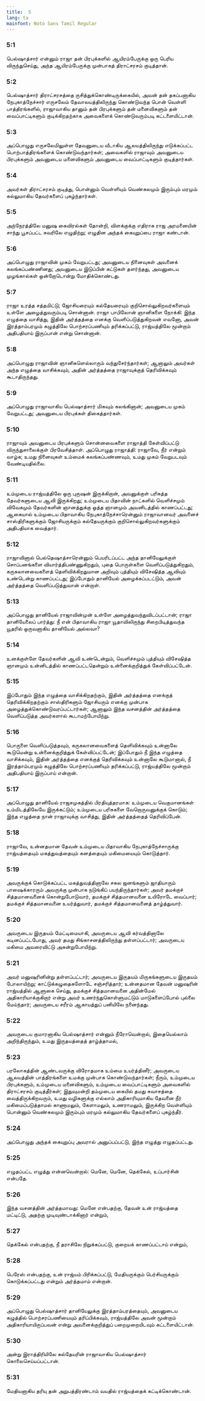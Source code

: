 ```yaml
---
title:  5
lang: ta
mainfont: Noto Sans Tamil Regular
---
```


###  5:1

பெல்ஷாத்சார் என்னும் ராஜா தன் பிரபுக்களில் ஆயிரம்பேருக்கு ஒரு பெரிய விருந்துசெய்து, அந்த ஆயிரம்பேருக்கு முன்பாகத் திராட்சரசம் குடித்தான்.

###  5:2

பெல்ஷாத்சார் திராட்சரசத்தை ருசித்துக்கொண்டிருக்கையில், அவன் தன் தகப்பனாகிய நேபுகாத்நேச்சார் எருசலேம் தேவாலயத்திலிருந்து கொண்டுவந்த பொன் வெள்ளி பாத்திரங்களில், ராஜாவாகிய தானும் தன் பிரபுக்களும் தன் மனைவிகளும் தன் வைப்பாட்டிகளும் குடிக்கிறதற்காக அவைகளைக் கொண்டுவரும்படி கட்டளையிட்டான்.

###  5:3

அப்பொழுது எருசலேமிலுள்ள தேவனுடைய வீடாகிய ஆலயத்திலிருந்து எடுக்கப்பட்ட பொற்பாத்திரங்களைக் கொண்டுவந்தார்கள்; அவைகளில் ராஜாவும் அவனுடைய பிரபுக்களும் அவனுடைய மனைவிகளும் அவனுடைய வைப்பாட்டிகளும் குடித்தார்கள்.

###  5:4

அவர்கள் திராட்சரசம் குடித்து, பொன்னும் வெள்ளியும் வெண்கலமும் இரும்பும் மரமும் கல்லுமாகிய தேவர்களைப் புகழ்ந்தார்கள்.

###  5:5

அந்நேரத்திலே மனுஷ கைவிரல்கள் தோன்றி, விளக்குக்கு எதிராக ராஜ அரமனையின் சாந்து பூசப்பட்ட சுவரிலே எழுதிற்று; எழுதின அந்தக் கையுறுப்பை ராஜா கண்டான்.

###  5:6

அப்பொழுது ராஜாவின் முகம் வேறுபட்டது; அவனுடைய நினைவுகள் அவனைக் கலங்கப்பண்ணினது; அவனுடைய இடுப்பின் கட்டுகள் தளர்ந்தது, அவனுடைய முழங்கால்கள் ஒன்றோடொன்று மோதிக்கொண்டது.

###  5:7

ராஜா உரத்த சத்தமிட்டு; ஜோசியரையும் கல்தேயரையும் குறிசொல்லுகிறவர்களையும் உள்ளே அழைத்துவரும்படி சொன்னான். ராஜா பாபிலோன் ஞானிகளை நோக்கி: இந்த எழுத்தை வாசித்து, இதின் அர்த்தத்தை எனக்கு வெளிப்படுத்துகிறவன் எவனோ, அவன் இரத்தாம்பரமும் கழுத்திலே பொற்சரப்பணியும் தரிக்கப்பட்டு, ராஜ்யத்திலே மூன்றாம் அதிபதியாய் இருப்பான் என்று சொன்னான்.

###  5:8

அப்பொழுது ராஜாவின் ஞானிகளெல்லாரும் வந்துசேர்ந்தார்கள்; ஆனாலும் அவர்கள் அந்த எழுத்தை வாசிக்கவும், அதின் அர்த்தத்தை ராஜாவுக்குத் தெரிவிக்கவும் கூடாதிருந்தது.

###  5:9

அப்பொழுது ராஜாவாகிய பெல்ஷாத்சார் மிகவும் கலங்கினான்; அவனுடைய முகம் வேறுபட்டது; அவனுடைய பிரபுக்கள் திகைத்தார்கள்.

###  5:10

ராஜாவும் அவனுடைய பிரபுக்களும் சொன்னவைகளை ராஜாத்தி கேள்விப்பட்டு விருந்துசாலைக்குள் பிரவேசித்தாள். அப்பொழுது ராஜாத்தி: ராஜாவே, நீர் என்றும் வாழ்க; உமது நினைவுகள் உம்மைக் கலங்கப்பண்ணவும், உமது முகம் வேறுபடவும் வேண்டியதில்லை.

###  5:11

உம்முடைய ராஜ்யத்திலே ஒரு புருஷன் இருக்கிறான், அவனுக்குள் பரிசுத்த தேவர்களுடைய ஆவி இருக்கிறது; உம்முடைய பிதாவின் நாட்களில் வெளிச்சமும் விவேகமும் தேவர்களின் ஞானத்துக்கு ஒத்த ஞானமும் அவனிடத்தில் காணப்பட்டது; ஆகையால் உம்முடைய பிதாவாகிய நேபுகாத்நேச்சாரென்னும் ராஜாவானவர் அவனைச் சாஸ்திரிகளுக்கும் ஜோசியருக்கும் கல்தேயருக்கும் குறிசொல்லுகிறவர்களுக்கும் அதிபதியாக வைத்தார்.

###  5:12

ராஜாவினால் பெல்தெஷாத்சாரென்னும் பெயரிடப்பட்ட அந்த தானியேலுக்குள் சொப்பனங்களை வியார்த்திபண்ணுகிறதும், புதை பொருள்களை வெளிப்படுத்துகிறதும், கருகலானவைகளைத் தெளிவிக்கிறதுமான அறிவும் புத்தியும் விசேஷித்த ஆவியும் உண்டென்று காணப்பட்டது; இப்போதும் தானியேல் அழைக்கப்படட்டும், அவன் அர்த்தத்தை வெளிப்படுத்துவான் என்றாள்.

###  5:13

அப்பொழுது தானியேல் ராஜாவின்முன் உள்ளே அழைத்துவந்துவிடப்பட்டான்; ராஜா தானியேலைப் பார்த்து: நீ என் பிதாவாகிய ராஜா யூதாவிலிருந்து சிறைபிடித்துவந்த யூதரில் ஒருவனாகிய தானியேல் அல்லவா?

###  5:14

உனக்குள்ளே தேவர்களின் ஆவி உண்டென்றும், வெளிச்சமும் புத்தியும் விசேஷித்த ஞானமும் உன்னிடத்தில் காணப்பட்டதென்றும் உன்னைக்குறித்துக் கேள்விப்பட்டேன்.

###  5:15

இப்போதும் இந்த எழுத்தை வாசிக்கிறதற்கும், இதின் அர்த்தத்தை எனக்குத் தெரிவிக்கிறதற்கும் சாஸ்திரிகளும் ஜோசியரும் எனக்கு முன்பாக அழைத்துக்கொண்டுவரப்பட்டார்கள்; ஆனாலும் இந்த வசனத்தின் அர்த்தத்தை வெளிப்படுத்த அவர்களால் கூடாமற்போயிற்று.

###  5:16

பொருளை வெளிப்படுத்தவும், கருகலானவைகளைத் தெளிவிக்கவும் உன்னாலே கூடுமென்று உன்னைக்குறித்துக் கேள்விப்பட்டேன்; இப்போதும் நீ இந்த எழுத்தை வாசிக்கவும், இதின் அர்த்தத்தை எனக்குத் தெரிவிக்கவும் உன்னாலே கூடுமானால், நீ இரத்தாம்பரமும் கழுத்திலே பொற்சரப்பணியும் தரிக்கப்பட்டு, ராஜ்யத்திலே மூன்றாம் அதிபதியாய் இருப்பாய் என்றான்.

###  5:17

அப்பொழுது தானியேல் ராஜசமுகத்தில் பிரதியுத்தரமாக: உம்முடைய வெகுமானங்கள் உம்மிடத்திலேயே இருக்கட்டும்; உம்முடைய பரிசுகளை வேறொருவனுக்குக் கொடும்; இந்த எழுத்தை நான் ராஜாவுக்கு வாசித்து, இதின் அர்த்தத்தைத் தெரிவிப்பேன்.

###  5:18

ராஜாவே, உன்னதமான தேவன் உம்முடைய பிதாவாகிய நேபுகாத்நேச்சாருக்கு ராஜ்யத்தையும் மகத்துவத்தையும் கனத்தையும் மகிமையையும் கொடுத்தார்.

###  5:19

அவருக்குக் கொடுக்கப்பட்ட மகத்துவத்தினாலே சகல ஜனங்களும் ஜாதியாரும் பாஷைக்காரரும் அவருக்கு முன்பாக நடுங்கிப் பயந்திருந்தார்கள்; அவர் தமக்குச் சித்தமானவனைக் கொன்றுபோடுவார், தமக்குச் சித்தமானவனை உயிரோடே வைப்பார்; தமக்குச் சித்தமானவனை உயர்த்துவார், தமக்குச் சித்தமானவனைத் தாழ்த்துவார்.

###  5:20

அவருடைய இருதயம் மேட்டிமையாகி, அவருடைய ஆவி கர்வத்தினாலே கடினப்பட்டபோது, அவர் தமது சிங்காசனத்திலிருந்து தள்ளப்பட்டார்; அவருடைய மகிமை அவரைவிட்டு அகன்றுபோயிற்று.

###  5:21

அவர் மனுஷரினின்று தள்ளப்பட்டார்; அவருடைய இருதயம் மிருகங்களுடைய இருதயம் போலாயிற்று; காட்டுக்கழுதைகளோடே சஞ்சரித்தார்; உன்னதமான தேவன் மனுஷரின் ராஜ்யத்தில் ஆளுகை செய்து, தமக்குச் சித்தமானவனை அதின்மேல் அதிகாரியாக்குகிறார் என்று அவர் உணர்ந்துகொள்ளுமட்டும் மாடுகளைப்போல் புல்லை மேய்ந்தார்; அவருடைய சரீரம் ஆகாயத்துப் பனியிலே நனைந்தது.

###  5:22

அவருடைய குமாரனாகிய பெல்ஷாத்சார் என்னும் நீரோவென்றால், இதையெல்லாம் அறிந்திருந்தும், உமது இருதயத்தைத் தாழ்த்தாமல்,

###  5:23

பரலோகத்தின் ஆண்டவருக்கு விரோதமாக உம்மை உயர்த்தினீர்; அவருடைய ஆலயத்தின் பாத்திரங்களை உமக்கு முன்பாக கொண்டுவந்தார்கள்; நீரும், உம்முடைய பிரபுக்களும், உம்முடைய மனைவிகளும், உம்முடைய வைப்பாட்டிகளும் அவைகளில் திராட்சரசம் குடித்தீர்கள்; இதுவுமன்றி தம்முடைய கையில் தமது சுவாசத்தை வைத்திருக்கிறவரும், உமது வழிகளுக்கு எல்லாம் அதிகாரியுமாகிய தேவனை நீர் மகிமைப்படுத்தாமல் காணாமலும், கேளாமலும், உணராமலும், இருக்கிற வெள்ளியும் பொன்னும் வெண்கலமும் இரும்பும் மரமும் கல்லுமாகிய தேவர்களைப் புகழ்ந்தீர்.

###  5:24

அப்பொழுது அந்தக் கையுறுப்பு அவரால் அனுப்பப்பட்டு, இந்த எழுத்து எழுதப்பட்டது.

###  5:25

எழுதப்பட்ட எழுத்து என்னவென்றால்: மெனே, மெனே, தெக்கேல், உப்பார்சின் என்பதே.

###  5:26

இந்த வசனத்தின் அர்த்தமாவது: மெனே என்பதற்கு, தேவன் உன் ராஜ்யத்தை மட்டிட்டு, அதற்கு முடிவுண்டாக்கினார் என்றும்,

###  5:27

தெக்கேல் என்பதற்கு, நீ தராசிலே நிறுக்கப்பட்டு, குறையக் காணப்பட்டாய் என்றும்,

###  5:28

பெரேஸ் என்பதற்கு, உன் ராஜ்யம் பிரிக்கப்பட்டு, மேதியருக்கும் பெர்சியருக்கும் கொடுக்கப்பட்டது என்றும் அர்த்தமாம் என்றான்.

###  5:29

அப்பொழுது பெல்ஷாத்சார் தானியேலுக்கு இரத்தாம்பரத்தையும், அவனுடைய கழுத்தில் பொற்சரப்பணியையும் தரிப்பிக்கவும், ராஜ்யத்திலே அவன் மூன்றாம் அதிகாரியாயிருப்பவன் என்று அவனைக்குறித்துப் பறைமுறையிடவும் கட்டளையிட்டான்.

###  5:30

அன்று இராத்திரியிலே கல்தேயரின் ராஜாவாகிய பெல்ஷாத்சார் கொலைசெய்யப்பட்டான்.

###  5:31

மேதியனாகிய தரியு தன் அறுபத்திரண்டாம் வயதில் ராஜ்யத்தைக் கட்டிக்கொண்டான்.

